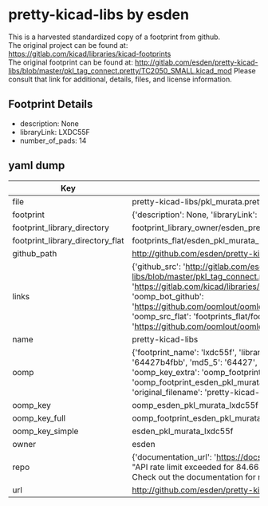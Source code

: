 # pretty-kicad-libs by esden  
This is a harvested standardized copy of a footprint from github.  
The original project can be found at:  
https://gitlab.com/kicad/libraries/kicad-footprints  
The original footprint can be found at:
http://gitlab.com/esden/pretty-kicad-libs/blob/master/pkl_tag_connect.pretty/TC2050_SMALL.kicad_mod
Please consult that link for additional, details, files, and license information.  
## Footprint Details
* description: None  
* libraryLink: LXDC55F  
* number_of_pads: 14  
## yaml dump  
| Key | Value |  
| --- | --- |  
| file | pretty-kicad-libs/pkl_murata.pretty/LXDC55F.kicad_mod |  
| footprint | {'description': None, 'libraryLink': 'LXDC55F', 'number_of_pads': 14} |  
| footprint_library_directory | footprint_library_owner/esden_pretty-kicad-libs |  
| footprint_library_directory_flat | footprints_flat/esden_pkl_murata_lxdc55f/working |  
| github_path | http://github.com/esden/pretty-kicad-libs/blob/master/pkl_murata.pretty/LXDC55F.kicad_mod |  
| links | {'github_src': 'http://gitlab.com/esden/pretty-kicad-libs/blob/master/pkl_tag_connect.pretty/TC2050_SMALL.kicad_mod', 'github_src_repo': 'https://gitlab.com/kicad/libraries/kicad-footprints', 'oomp_bot': 'footprints/esden_pkl_murata_lxdc55f/working', 'oomp_bot_github': 'https://github.com/oomlout/oomlout_oomp_footprint_bot/tree/main/footprints/esden_pkl_murata_lxdc55f/working', 'oomp_src_flat': 'footprints_flat/footprints_flat/esden_pkl_murata_lxdc55f/working', 'oomp_src_flat_github': 'https://github.com/oomlout/oomlout_oomp_footprint_src/tree/main/footprints_flat/esden_pkl_murata_lxdc55f/working'} |  
| name | pretty-kicad-libs |  
| oomp | {'footprint_name': 'lxdc55f', 'library_name': 'pkl_murata', 'md5': '64427b4fbb6915b36d84f8b88d3109cd', 'md5_10': '64427b4fbb', 'md5_5': '64427', 'md5_6': '64427b', 'oomp_key': 'oomp_esden_pkl_murata_lxdc55f', 'oomp_key_extra': 'oomp_footprint_esden_pkl_murata_lxdc55f', 'oomp_key_full': 'oomp_footprint_esden_pkl_murata_lxdc55f_64427b', 'oomp_key_simple': 'esden_pkl_murata_lxdc55f', 'original_filename': 'pretty-kicad-libs/pkl_murata.pretty/LXDC55F.kicad_mod', 'owner_name': 'esden'} |  
| oomp_key | oomp_esden_pkl_murata_lxdc55f |  
| oomp_key_full | oomp_footprint_esden_pkl_murata_lxdc55f |  
| oomp_key_simple | esden_pkl_murata_lxdc55f |  
| owner | esden |  
| repo | {'documentation_url': 'https://docs.github.com/rest/overview/resources-in-the-rest-api#rate-limiting', 'message': "API rate limit exceeded for 84.66.173.59. (But here's the good news: Authenticated requests get a higher rate limit. Check out the documentation for more details.)"} |  
| url | http://github.com/esden/pretty-kicad-libs |  

